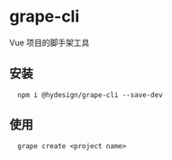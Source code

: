 # grape-cli
Vue 项目的脚手架工具

## 安装

```cli
  npm i @hydesign/grape-cli --save-dev
```

## 使用

```cli
  grape create <project name>
```
